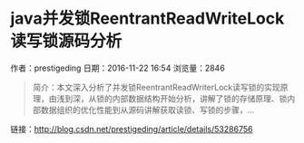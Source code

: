 # java并发锁ReentrantReadWriteLock读写锁源码分析
作者：prestigeding
日期：2016-11-22 16:54
浏览量：2846
> 简介：本文深入分析了并发锁ReentrantReadWriterLock读写锁的实现原理，由浅到深，从锁的内部数据结构开始分析，讲解了锁的存储原理、锁内部数据组织的优化性能到从源码讲解获取读锁、写锁的步骤，...

 链接：http://blog.csdn.net/prestigeding/article/details/53286756
